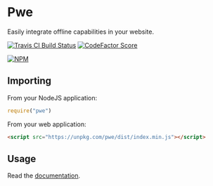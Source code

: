 # Pwe

Easily integrate offline capabilities in your website.

[![Travis CI Build Status](https://img.shields.io/travis/com/Richienb/pwe/master.svg?style=for-the-badge)](https://travis-ci.com/Richienb/pwe)
[![CodeFactor Score](https://www.codefactor.io/repository/github/Richienb/pwe/badge?style=for-the-badge)](https://www.codefactor.io/repository/github/Richienb/pwe)

[![NPM](https://nodei.co/npm/pwe.png?downloads=true&downloadRank=true&stars=true)](https://nodei.co/npm/pwe)

## Importing

From your NodeJS application:

```js
require("pwe")
```

From your web application:

```html
<script src="https://unpkg.com/pwe/dist/index.min.js"></script>
```
## Usage

Read the [documentation](https://richienb.github.io/pwe).
